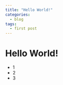 ```yaml
---
title: "Hello World!"
categories:
  - blog
tags:
  - first post
---
```


# Hello World!
* 1
* 2
* 3
